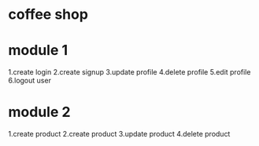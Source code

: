 # coffee shop
# module 1
1.create login
2.create signup
3.update profile
4.delete profile
5.edit profile
6.logout user
# module 2
1.create product
2.create product
3.update product
4.delete product

